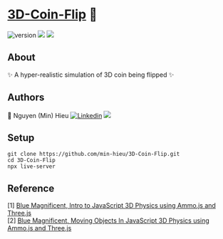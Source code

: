# [3D-Coin-Flip](https://min-hieu.github.io/3D-Coin-Flip/) 🧙 
![version](https://img.shields.io/badge/version-1.1-brightgreen) ![](https://img.shields.io/badge/-threejs-yellowgreen) ![](https://img.shields.io/badge/-ammojs-yellow)
## About

✨ A hyper-realistic simulation of 3D coin being flipped ✨

## Authors

🧙 Nguyen (Min) Hieu [![Linkedin](https://i.stack.imgur.com/gVE0j.png)](https://www.linkedin.com/in/min-hieu/) [![](https://i.stack.imgur.com/tskMh.png)](https://github.com/min-hieu)

## Setup

```
git clone https://github.com/min-hieu/3D-Coin-Flip.git
cd 3D-Coin-Flip
npx live-server 
```

## Reference
[1] [ Blue Magnificent, Intro to JavaScript 3D Physics using Ammo.js and Three.js ](https://medium.com/@bluemagnificent/intro-to-javascript-3d-physics-using-ammo-js-and-three-js-dd48df81f591)<br/>
[2] [ Blue Magnificent, Moving Objects In JavaScript 3D Physics using Ammo.js and Three.js ](https://medium.com/@bluemagnificent/moving-objects-in-javascript-3d-physics-using-ammo-js-and-three-js-6e39eff6d9e5)<br/>
